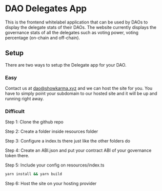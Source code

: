 # DAO Delegates App

This is the frontend whitelabel application that can be used by DAOs to display the delegate stats of their DAOs. The website currently displays the governance stats of all the delegates such as voting power, voting percentage (on-chain and off-chain).

## Setup

There are two ways to setup the Delegate app for your DAO.

### Easy

Contact us at dao@showkarma.xyz and we can host the site for you. You have to simply point your subdomain to our hosted site and it will be up and running right away.

### Difficult

Step 1: Clone the github repo

Step 2: Create a folder inside resources folder

Step 3: Configure a index.ts there just like the other folders do

Step 4: Create an ABI.json and put your contract ABI of your governance token there.

Step 5: Include your config on resources/index.ts

```bash
yarn install && yarn build
```

Step 6: Host the site on your hosting provider
